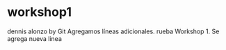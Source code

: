 # workshop1

dennis alonzo by Git
Agregamos líneas adicionales.
rueba Workshop 1.
Se agrega nueva linea
